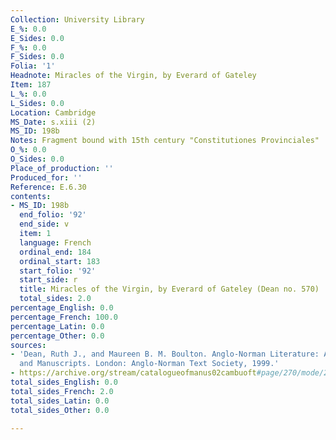 ```yaml
---
Collection: University Library
E_%: 0.0
E_Sides: 0.0
F_%: 0.0
F_Sides: 0.0
Folia: '1'
Headnote: Miracles of the Virgin, by Everard of Gateley
Item: 187
L_%: 0.0
L_Sides: 0.0
Location: Cambridge
MS_Date: s.xiii (2)
MS_ID: 198b
Notes: Fragment bound with 15th century "Constitutiones Provinciales"
O_%: 0.0
O_Sides: 0.0
Place_of_production: ''
Produced_for: ''
Reference: E.6.30
contents:
- MS_ID: 198b
  end_folio: '92'
  end_side: v
  item: 1
  language: French
  ordinal_end: 184
  ordinal_start: 183
  start_folio: '92'
  start_side: r
  title: Miracles of the Virgin, by Everard of Gateley (Dean no. 570)
  total_sides: 2.0
percentage_English: 0.0
percentage_French: 100.0
percentage_Latin: 0.0
percentage_Other: 0.0
sources:
- 'Dean, Ruth J., and Maureen B. M. Boulton. Anglo-Norman Literature: A Guide to Texts
  and Manuscripts. London: Anglo-Norman Text Society, 1999.'
- https://archive.org/stream/catalogueofmanus02cambuoft#page/270/mode/2up
total_sides_English: 0.0
total_sides_French: 2.0
total_sides_Latin: 0.0
total_sides_Other: 0.0

---
```

